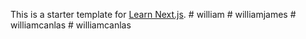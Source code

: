 This is a starter template for [Learn Next.js](https://nextjs.org/learn).
#   w i l l i a m  
 #   w i l l i a m j a m e s  
 #   w i l l i a m c a n l a s  
 #   w i l l i a m c a n l a s  
 